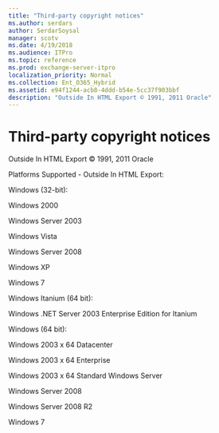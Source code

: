 ```yaml
---
title: "Third-party copyright notices"
ms.author: serdars
author: SerdarSoysal
manager: scotv
ms.date: 4/19/2018
ms.audience: ITPro
ms.topic: reference
ms.prod: exchange-server-itpro
localization_priority: Normal
ms.collection: Ent_O365_Hybrid
ms.assetid: e94f1244-acb8-4ddd-b54e-5cc37f903bbf
description: "Outside In HTML Export © 1991, 2011 Oracle"
---
```


# Third-party copyright notices

Outside In HTML Export © 1991, 2011 Oracle
  
Platforms Supported - Outside In HTML Export:
  
Windows (32-bit):
  
Windows 2000
  
Windows Server 2003
  
Windows Vista
  
Windows Server 2008
  
Windows XP
  
Windows 7
  
Windows Itanium (64 bit):
  
Windows .NET Server 2003 Enterprise Edition for Itanium
  
Windows (64 bit):
  
Windows 2003 x 64 Datacenter
  
Windows 2003 x 64 Enterprise
  
Windows 2003 x 64 Standard Windows Server
  
Windows Server 2008
  
Windows Server 2008 R2
  
Windows 7
  

